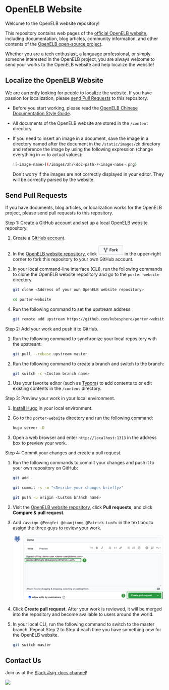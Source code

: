 # OpenELB Website

Welcome to the OpenELB website repository!

This repository contains web pages of the [official OpenELB website](https://porterlb.io), including documentation, blog articles, community information, and other contents of the [OpenELB open-source project](https://github.com/kubesphere/OpenELB).

Whether you are a tech enthusiast, a language professional, or simply someone interested in the OpenELB project, you are always welcome to send your works to the OpenELB website and help localize the website!

## Localize the OpenELB Website

We are currently looking for people to localize the website. If you have passion for localization, please [send Pull Requests](#send-pull-requests) to this repository.

* Before you start working, please read the [OpenELB Chinese Documentation Style Guide](./OpenELB-chinese-documentation-style-guide.md).

* All documents of the OpenELB website are stored in the `/content` directory.

* If you need to insert an image in a document, save the image in a directory named after the document in the `/static/images/zh` directory and reference the image by using the following expression (change everything in `<>` to actual values):

  ```bash
  ![<image-name>](/images/zh/<doc-path>/<image-name>.png)
  ```

  Don't worry if the images are not correctly displayed in your editor. They will be correctly parsed by the website.

## Send Pull Requests

If you have documents, blog articles, or localization works for the OpenELB project, please send pull requests to this repository.

Step 1: Create a GitHub account and set up a local OpenELB website repository.

1. Create a [GitHub account](https://github.com/join).

2. In the [OpenELB website repository](https://github.com/kubesphere/porter-website), click <img src="./fork.png" width="80px"> in the upper-right corner to fork this repository to your own GitHub account.

3. In your local command-line interface (CLI), run the following commands to clone the OpenELB website repository and go to the `porter-website` directory.

   ```bash
   git clone <Address of your own OpenELB website repository>
   ```

   ```bash
   cd porter-website
   ```

4. Run the following command to set the upstream address:

   ```bash
   git remote add upstream https://github.com/kubesphere/porter-website
   ```

Step 2: Add your work and push it to GitHub.

1. Run the following command to synchronize your local repository with the upstream:

   ```bash
   git pull --rebase upstream master
   ```

2. Run the following command to create a branch and switch to the branch:

   ```bash
   git switch -c <Custom branch name>
   ```

3. Use your favorite editor (such as [Typora](https://typora.io/)) to add contents to or edit existing contents in the `/content` directory.

Step 3: Preview your work in your local environment.

1. [Install Hugo](https://gohugo.io/getting-started/quick-start/) in your local environment.

2. Go to the `porter-website` directory and run the following command:

   ```bash
   hugo server -D
   ```

3. Open a web browser and enter `http://localhost:1313` in the address box to preview your work.

Step 4: Commit your changes and create a pull request.

1. Run the following commands to commit your changes and push it to your own repository on GitHub:

   ```bash
   git add .
   ```

   ```bash
   git commit -s -m "<Desribe your changes briefly>"
   ```

   ```bash
   git push -u origin <Custom branch name>
   ```

2. Visit the [OpenELB website repository](https://github.com/kubesphere/porter-website), click **Pull requests**, and click **Compare & pull request**.

3. Add `/assign @Pengfei @duanjiong @Patrick-LuoYu` in the text box to assign the three guys to review your work.

   ![assign](./assign.png)

4. Click **Create pull request**. After your work is reviewed, it will be merged into the repository and become available to users around the world.

5. In your local CLI, run the following command to switch to the master branch. Repeat Step 2 to Step 4 each time you have something new for the OpenELB website.

   ```bash
   git switch master
   ```

## Contact Us

Join us at the [Slack #sig-docs channel](https://kubesphere.slack.com/archives/C010WA9EW01)!  

![](https://www.datocms-assets.com/31049/1618983297-powered-by-vercel.svg)